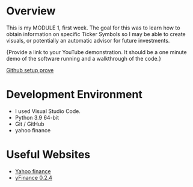 # Overview

This is my MODULE 1, first week. The goal for this was to learn how to obtain information on specific Ticker Symbols so I may be able to create visuals, or potentially an automatic advisor for future investments. 


{Provide a link to your YouTube demonstration.  It should be a one minute demo of the software running and a walkthrough of the code.}

[Github setup prove](https://youtu.be/MJmxxZ2r2Kw)

# Development Environment

* I used Visual Studio Code.
* Python 3.9 64-bit
* Git / GitHub
* yahoo finance

# Useful Websites

* [Yahoo finance](https://finance.yahoo.com/)
* [yFinance 0.2.4](https://pypi.org/project/yfinance/)